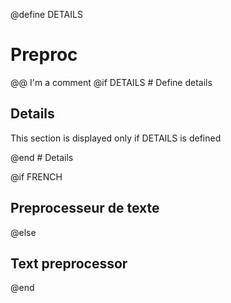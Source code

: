 @define DETAILS

# Preproc

@@ I'm a comment
@if DETAILS # Define details

## Details
This section is displayed only if DETAILS is defined

@end # Details

@if FRENCH
## Preprocesseur de texte
@else
## Text preprocessor
@end
